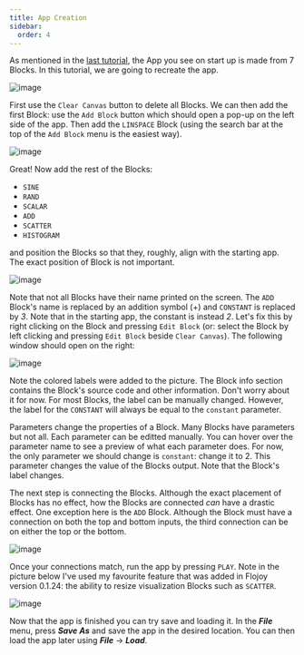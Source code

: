 ```yaml
---
title: App Creation
sidebar:
  order: 4
---
```


As mentioned in the [last tutorial](/studio/interface/), the App you see on start up is made from 7 Blocks. In this tutorial, we are going to recreate the app.

![image](https://res.cloudinary.com/dhopxs1y3/image/upload/v1702315082/flojoy-docs/intro-and-guide/intro-UI.png)

First use the `Clear Canvas` button to delete all Blocks. We can then add the first Block: use the `Add Block` button which should open a pop-up on the left side of the app. Then add the `LINSPACE` Block (using the search bar at the top of the `Add Block` menu is the easiest way).

![image](https://res.cloudinary.com/dhopxs1y3/image/upload/v1702402726/flojoy-docs/intro-and-guide/add-block-create.png)

Great! Now add the rest of the Blocks:

- `SINE`
- `RAND`
- `SCALAR`
- `ADD`
- `SCATTER`
- `HISTOGRAM`

and position the Blocks so that they, roughly, align with the starting app. The exact position of Block is not important.

![image](https://res.cloudinary.com/dhopxs1y3/image/upload/v1702403049/flojoy-docs/intro-and-guide/no-connect-create.png)

Note that not all Blocks have their name printed on the screen. The `ADD` Block's name is replaced by an addition symbol (+) and `CONSTANT` is replaced by *3*. Note that in the starting app, the constant is instead *2*. Let's fix this by right clicking on the Block and pressing `Edit Block` (or: select the Block by left clicking and pressing `Edit Block` beside `Clear Canvas`). The following window should open on the right:

![image](https://res.cloudinary.com/dhopxs1y3/image/upload/v1702403913/flojoy-docs/intro-and-guide/edit-block-create2.png)

Note the colored labels were added to the picture. The Block info section contains the Block's source code and other information. Don't worry about it for now. For most Blocks, the label can be manually changed. However, the label for the `CONSTANT` will always be equal to the `constant` parameter.

Parameters change the properties of a Block. Many Blocks have parameters but not all. Each parameter can be editted manually. You can hover over the parameter name to see a preview of what each parameter does. For now, the only parameter we should change is `constant`: change it to 2. This parameter changes the value of the Blocks output. Note that the Block's label changes.

The next step is connecting the Blocks. Although the exact placement of Blocks has no effect, how the Blocks are connected *can* have a drastic effect. One exception here is the `ADD` Block. Although the Block must have a connection on both the top and bottom inputs, the third connection can be on either the top or the bottom.

![image](https://res.cloudinary.com/dhopxs1y3/image/upload/v1702403913/flojoy-docs/intro-and-guide/finished-create.png)

Once your connections match, run the app by pressing `PLAY`. Note in the picture below I've used my favourite feature that was added in Flojoy version 0.1.24: the ability to resize visualization Blocks such as `SCATTER`.

![image](https://res.cloudinary.com/dhopxs1y3/image/upload/v1702403913/flojoy-docs/intro-and-guide/resize-create.png)

Now that the app is finished you can try save and loading it. In the ***File*** menu, press ***Save As*** and save the app in the desired location. You can then load the app later using ***File*** -> ***Load***.
